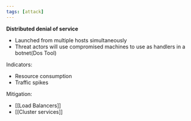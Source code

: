 ```yaml
---
tags: [attack]
---
```

**Distributed denial of service**
- Launched from multiple hosts simultaneously
- Threat actors will use compromised machines to use as handlers in a botnet(Dos Tool)

Indicators:
- Resource consumption
- Traffic spikes

Mitigation:
- [[Load Balancers]] 
- [[Cluster services]] 